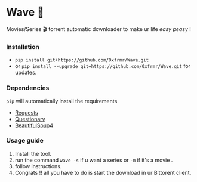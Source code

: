 # Wave 🌊

Movies/Series :clapper: torrent automatic downloader to make ur life _easy peasy_ !

### Installation

- `pip install git+https://github.com/0xfrmr/Wave.git`
- or `pip install --upgrade git+https://github.com/0xfrmr/Wave.git` for updates.

### Dependencies

`pip` will automatically install the requirements

- [Requests](https://github.com/psf/requests)
- [Questionary](https://github.com/tmbo/questionary)
- [BeautifulSoup4](https://pypi.org/project/beautifulsoup4)

### Usage guide

1. Install the tool.
2. run the command `wave -s` if u want a series or `-m` if it's a movie .
3. follow instructions.
6. Congrats !! all you have to do is start the download in ur Bittorent client.
